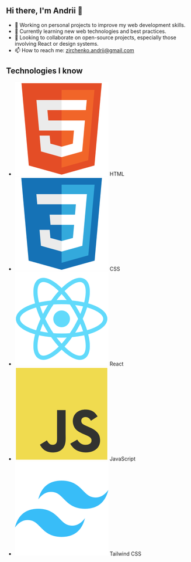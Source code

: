## Hi there, I'm Andrii 👋

- 🔭 Working on personal projects to improve my web development skills.
- 🌱 Currently learning new web technologies and best practices.
- 👯 Looking to collaborate on open-source projects, especially those involving React or design systems.
- 📫 How to reach me: zirchenko.andrii@gmail.com

## Technologies I know
- ![HTML](https://raw.githubusercontent.com/devicons/devicon/master/icons/html5/html5-original.svg) HTML
- ![CSS](https://raw.githubusercontent.com/devicons/devicon/master/icons/css3/css3-original.svg) CSS
- ![React](https://raw.githubusercontent.com/devicons/devicon/master/icons/react/react-original.svg) React
- ![JavaScript](https://raw.githubusercontent.com/devicons/devicon/master/icons/javascript/javascript-original.svg) JavaScript
- ![Tailwind CSS](https://raw.githubusercontent.com/devicons/devicon/master/icons/tailwindcss/tailwindcss-original.svg) Tailwind CSS
